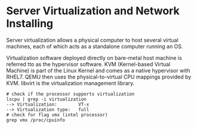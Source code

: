 # Server Virtualization and  Network Installing

Server virtualization allows a physical computer to host several virtual machines, each of which acts as a standalone computer running an OS.

Virtualization software deployed directly on bare-metal host machine is referred tto as the hypervisor software. KVM (Kernel-based Virtual Machine) is part of the Linux Kernel and comes as a native hypervisor with RHEL7. QEMU then uses the physical-to-virtual CPU mappings provided by KVM. libvirt is the virtualization management library.

```
# check if the processor supports virtualization
lscpu | grep -i virtualization
--> Virtualization:        VT-x
--> Virtualization type:   full
# check for flag vmx (intel processor) 
grep vmx /proc/cpuinfo
```
